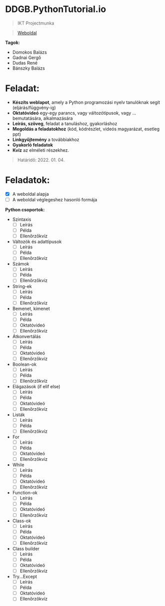 # DDGB.PythonTutorial.io
> IKT Projectmunka

> [Weboldal](https://bbpezsgo.github.io/DDGB.PythonTutorial.io/)

**Tagok:**
- Domokos Balázs
- Gadnai Gergő
- Dudas René
- Bánszky Balázs

# Feladat:
- **Készíts weblapot**, amely a Python programozási nyelv tanulóknak segít (eljárás/függvény-ig)
- **Oktatóvideó** egy-egy parancs, vagy változótípusok, vagy ... bemutatására, alkalmazására
- **Leírás, szöveg**, feladat a tanuláshoz, gyakorláshoz
- **Megoldás a feladatokhoz** (kód, kódrészlet, videós magyarázat, esetleg ppt)
- **Linkgyűjtemény** a továbbiakhoz
- **Gyakorló feladatok**
- **Kvíz** az elméleti részekhez.

> Határidő: 2022. 01. 04.

# Feladatok:
- [x] A weboldal alapja
- [ ] A weboldal véglegeshez hasonló formája

**Python csoportok:**
- Szintaxis
  - [ ] Leírás
  - [ ] Példa
  - [ ] Ellenőrzőkvíz
- Változók és adattípusok
  - [ ] Leírás
  - [ ] Példa
  - [ ] Ellenőrzőkvíz
- Számok
  - [ ] Leírás
  - [ ] Példa
  - [ ] Ellenőrzőkvíz
- String-ek
  - [ ] Leírás
  - [ ] Példa
  - [ ] Ellenőrzőkvíz
- Bemenet, kimenet
  - [ ] Leírás
  - [ ] Példa
  - [ ] Oktatóvideó
  - [ ] Ellenőrzőkvíz
- Átkonvertálás
  - [ ] Leírás
  - [ ] Példa
  - [ ] Oktatóvideó
  - [ ] Ellenőrzőkvíz
- Boolean-ok
  - [ ] Leírás
  - [ ] Példa
  - [ ] Ellenőrzőkvíz
- Elágazások (if elif else)
  - [ ] Leírás
  - [ ] Példa
  - [ ] Oktatóvideó
  - [ ] Ellenőrzőkvíz
- Listák
  - [ ] Leírás
  - [ ] Példa
  - [ ] Ellenőrzőkvíz
- For
  - [ ] Leírás
  - [ ] Példa
  - [ ] Oktatóvideó
  - [ ] Ellenőrzőkvíz
- While
  - [ ] Leírás
  - [ ] Példa
  - [ ] Oktatóvideó
  - [ ] Ellenőrzőkvíz
- Function-ok
  - [ ] Leírás
  - [ ] Példa
  - [ ] Oktatóvideó
  - [ ] Ellenőrzőkvíz
- Class-ok
  - [ ] Leírás
  - [ ] Példa
  - [ ] Oktatóvideó
  - [ ] Ellenőrzőkvíz
- Class builder
  - [ ] Leírás
  - [ ] Példa
  - [ ] Oktatóvideó
  - [ ] Ellenőrzőkvíz
- Try...Except
  - [ ] Leírás
  - [ ] Példa
  - [ ] Oktatóvideó
  - [ ] Ellenőrzőkvíz
